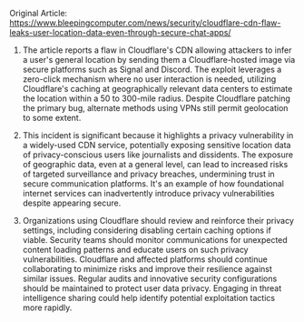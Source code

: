 Original Article: https://www.bleepingcomputer.com/news/security/cloudflare-cdn-flaw-leaks-user-location-data-even-through-secure-chat-apps/

1) The article reports a flaw in Cloudflare's CDN allowing attackers to infer a user's general location by sending them a Cloudflare-hosted image via secure platforms such as Signal and Discord. The exploit leverages a zero-click mechanism where no user interaction is needed, utilizing Cloudflare's caching at geographically relevant data centers to estimate the location within a 50 to 300-mile radius. Despite Cloudflare patching the primary bug, alternate methods using VPNs still permit geolocation to some extent.

2) This incident is significant because it highlights a privacy vulnerability in a widely-used CDN service, potentially exposing sensitive location data of privacy-conscious users like journalists and dissidents. The exposure of geographic data, even at a general level, can lead to increased risks of targeted surveillance and privacy breaches, undermining trust in secure communication platforms. It's an example of how foundational internet services can inadvertently introduce privacy vulnerabilities despite appearing secure.

3) Organizations using Cloudflare should review and reinforce their privacy settings, including considering disabling certain caching options if viable. Security teams should monitor communications for unexpected content loading patterns and educate users on such privacy vulnerabilities. Cloudflare and affected platforms should continue collaborating to minimize risks and improve their resilience against similar issues. Regular audits and innovative security configurations should be maintained to protect user data privacy. Engaging in threat intelligence sharing could help identify potential exploitation tactics more rapidly.